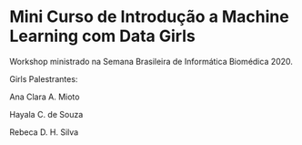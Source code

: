# Mini Curso de Introdução a Machine Learning com Data Girls

Workshop ministrado na Semana Brasileira de Informática Biomédica 2020.

Girls Palestrantes:

Ana Clara A. Mioto 

Hayala C. de Souza 

Rebeca D. H. Silva 







